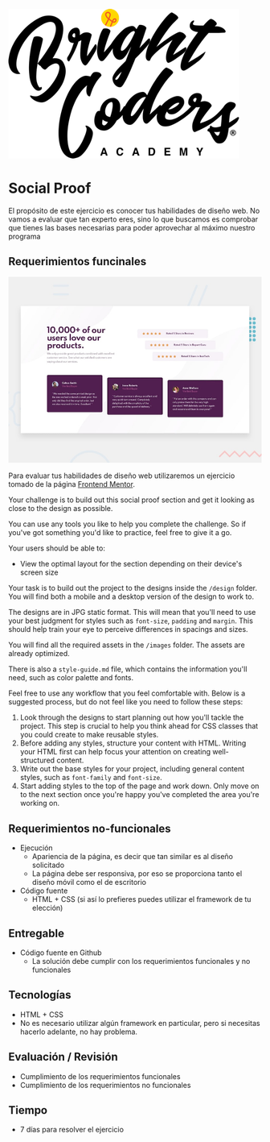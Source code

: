 ![BrightCoders](images/logo-bc.png)

# Social Proof

El propósito de este ejercicio es conocer tus habilidades de diseño web. No vamos a evaluar que tan experto eres, sino lo que buscamos es comprobar que tienes las bases necesarias para poder aprovechar al máximo nuestro programa

## Requerimientos funcinales

![Design preview for the Fylo landing page with two column layout challenge](./design/desktop-preview.jpg)

Para evaluar tus habilidades de diseño web utilizaremos un ejercicio tomado de la página [Frontend Mentor](https://www.frontendmentor.io/).

Your challenge is to build out this social proof section and get it looking as close to the design as possible.

You can use any tools you like to help you complete the challenge. So if you've got something you'd like to practice, feel free to give it a go.

Your users should be able to:

- View the optimal layout for the section depending on their device's screen size

Your task is to build out the project to the designs inside the `/design` folder. You will find both a mobile and a desktop version of the design to work to. 

The designs are in JPG static format. This will mean that you'll need to use your best judgment for styles such as `font-size`, `padding` and `margin`. This should help train your eye to perceive differences in spacings and sizes.

You will find all the required assets in the `/images` folder. The assets are already optimized.

There is also a `style-guide.md` file, which contains the information you'll need, such as color palette and fonts.

Feel free to use any workflow that you feel comfortable with. Below is a suggested process, but do not feel like you need to follow these steps:

1. Look through the designs to start planning out how you'll tackle the project. This step is crucial to help you think ahead for CSS classes that you could create to make reusable styles.
2. Before adding any styles, structure your content with HTML. Writing your HTML first can help focus your attention on creating well-structured content.
3. Write out the base styles for your project, including general content styles, such as `font-family` and `font-size`.
4. Start adding styles to the top of the page and work down. Only move on to the next section once you're happy you've completed the area you're working on.

## Requerimientos no-funcionales
- Ejecución
  -  Apariencia de la página, es decir que tan similar es al diseño solicitado
  - La página debe ser responsiva, por eso se proporciona tanto el diseño móvil como el de escritorio 
- Código fuente
  - HTML + CSS (si así lo prefieres puedes utilizar el framework de tu elección)
  
## Entregable
- Código fuente en Github
  - La solución debe cumplir con los requerimientos funcionales y no funcionales
  
## Tecnologías
- HTML + CSS
- No es necesario utilizar algún framework en particular, pero si necesitas hacerlo adelante, no hay problema.

## Evaluación / Revisión
- Cumplimiento de los requerimientos funcionales
- Cumplimiento de los requerimientos no funcionales

## Tiempo
- 7 días para resolver el ejercicio

